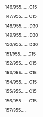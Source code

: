 146/955.......C15 


147/955.......C15 


148/955.......D30 


149/955.......D30 


150/955.......D30 


151/955.......C15 


152/955.......C15 


153/955.......C15 


154/955.......C15 


155/955.......C15 


156/955.......C15 


157/955.... 

